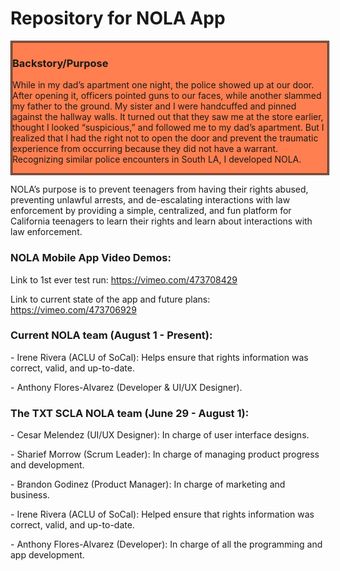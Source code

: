 # Repository for NOLA App
<style>
  .Div1{
   border-style: double;
   width: 100%;
   height: 100px;
   background-color:coral;
   display:table;
  }
 </style>
<div class = "Div1">
 <h3> Backstory/Purpose </h3>
  <p>While in my dad’s apartment one night, the police showed up at our door. After opening it, officers pointed guns to our faces, while another slammed my father to the ground. My sister and I were handcuffed and pinned against the hallway walls. It turned out that they saw me at the store earlier, thought I looked “suspicious,” and followed me to my dad’s apartment. But I realized that I had the right not to open the door and prevent the traumatic experience from occurring because they did not have a warrant. Recognizing similar police encounters in South LA, I developed NOLA.
  </p>
</div>
<p>NOLA’s purpose is to prevent teenagers from having their rights abused, preventing unlawful arrests, and de-escalating interactions with law enforcement by providing a simple, centralized, and fun platform for California teenagers to learn their rights and learn about interactions with law enforcement.</p>
<h3> NOLA Mobile App Video Demos: </h3>
<p>Link to 1st ever test run: <a href="https://vimeo.com/473708429">https://vimeo.com/473708429</a></p>
<p>Link to current state of the app and future plans: <a href="https://vimeo.com/473706929">https://vimeo.com/473706929</a></p>
<h3> Current NOLA team (August 1 - Present):</h3>
 <p> - Irene Rivera (ACLU of SoCal): Helps ensure that rights information was correct, valid, and up-to-date. </p>
 <p> - Anthony Flores-Alvarez (Developer & UI/UX Designer). </p>
<h3> The TXT SCLA NOLA team (June 29 - August 1):</h3>
 <p> - Cesar Melendez (UI/UX Designer): In charge of user interface designs. </p>
 <p> - Sharief Morrow (Scrum Leader): In charge of managing product progress and development.</p>
 <p> - Brandon Godinez (Product Manager): In charge of marketing and business.</p>
 <p> - Irene Rivera (ACLU of SoCal): Helped ensure that rights information was correct, valid, and up-to-date. </p>
 <p> - Anthony Flores-Alvarez (Developer): In charge of all the programming and app development. </p>

